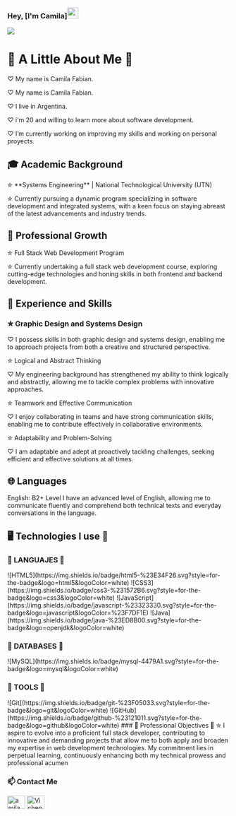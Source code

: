 ### Hey, [I'm Camila]<img src="https://media.giphy.com/media/hvRJCLFzcasrR4ia7z/giphy.gif" width="25px">
<p align="left">
 <img src="https://readme-typing-svg.herokuapp.com/?lines=Welcome+to+my+GitHub+Profile!&center=true&width=360&height=30">
</p>

<h1>🌟 A Little About Me 🌷</h1>
<p>♡︎ My name is Camila Fabian.</p>
<p>♡︎ My name is Camila Fabian.</p>
<p>♡︎ I live in Argentina.</p>
<p>♡︎ i'm 20 and willing to learn more about software development.</p>
<p>♡︎ I’m currently working on improving my skills and working on personal proyects.</p>

<h2>🎓 Academic Background</h2>
<p>  ✮ **Systems Engineering** | National Technological University (UTN)</p>
<p>  ✮ Currently pursuing a dynamic program specializing in software development and integrated systems, with a keen focus on staying abreast of the latest advancements and industry trends.</p>
<h2>🌱 Professional Growth</h2>
<p>✮ Full Stack Web Development Program</p>
<p>✮ Currently undertaking a full stack web development course, exploring cutting-edge technologies and honing skills in both frontend and backend development.</p>
<h2>💼 Experience and Skills</h2>
<h3>✮ Graphic Design and Systems Design</h3>
      ♡︎ I possess skills in both graphic design and systems design, enabling me to approach projects from both a creative and structured perspective.
<p>✮ Logical and Abstract Thinking</p>
      ♡︎ My engineering background has strengthened my ability to think logically and abstractly, allowing me to tackle complex problems with innovative approaches.
<p>✮ Teamwork and Effective Communication</p>
      ♡︎ I enjoy collaborating in teams and have strong communication skills, enabling me to contribute effectively in collaborative environments.
<p>✮ Adaptability and Problem-Solving</p>
      ♡︎ I am adaptable and adept at proactively tackling challenges, seeking efficient and effective solutions at all times.
<h2>🌐 Languages</h2>
English: B2+ Level
I have an advanced level of English, allowing me to communicate fluently and comprehend both technical texts and everyday conversations in the language.

<h2>🖥️ Technologies I use 🌸</h2> 
<h3>🌷 LANGUAJES 🌷</h3>
![HTML5](https://img.shields.io/badge/html5-%23E34F26.svg?style=for-the-badge&logo=html5&logoColor=white)
![CSS3](https://img.shields.io/badge/css3-%231572B6.svg?style=for-the-badge&logo=css3&logoColor=white)
![JavaScript](https://img.shields.io/badge/javascript-%23323330.svg?style=for-the-badge&logo=javascript&logoColor=%23F7DF1E)
![Java](https://img.shields.io/badge/java-%23ED8B00.svg?style=for-the-badge&logo=openjdk&logoColor=white)
<h3>🌷 DATABASES 🌷</h3>
![MySQL](https://img.shields.io/badge/mysql-4479A1.svg?style=for-the-badge&logo=mysql&logoColor=white)
<h3>🌷 TOOLS 🌷</h3>
![Git](https://img.shields.io/badge/git-%23F05033.svg?style=for-the-badge&logo=git&logoColor=white)
![GitHub](https://img.shields.io/badge/github-%23121011.svg?style=for-the-badge&logo=github&logoColor=white)
### 🎯 Professional Objectives 🌺
  ✮ I aspire to evolve into a proficient full stack developer, contributing to innovative and demanding projects that allow me to both apply and broaden my expertise in web development technologies. My commitment lies in perpetual learning, continuously enhancing both my technical prowess and professional acumen
    
<h3 align="left"> 📫 Contact Me</h3>

<p>
  <a href="[https://www.linkedin.com/in/matias-almendros-7985b930b/](https://www.linkedin.com/in/camila-fabian-bab59830b/?trk=opento_sprofile_details)" target="_blank"><img align="center" src="https://raw.githubusercontent.com/rahuldkjain/github-profile-readme-generator/master/src/images/icons/Social/linked-in-alt.svg" alt="amila fabian" height="30" width="40" /></a>
  <a href="cami2004fabian@gmail.com"><img align="center" src="https://raw.githubusercontent.com/rahuldkjain/github-profile-readme-generator/master/src/images/icons/Social/instagram.svg" alt="Vichendallape" height="30" width="40" /></a>
</p>


<!--
**camilafabian/camilafabian** is a ✨ _special_ ✨ repository because its `README.md` (this file) appears on your GitHub profile.

Here are some ideas to get you started:

- 🔭 I’m currently working on ...
- 🌱 I’m currently learning ...
- 👯 I’m looking to collaborate on ...
- 🤔 I’m looking for help with ...
- 💬 Ask me about ...
- 📫 How to reach me: ...

-->
